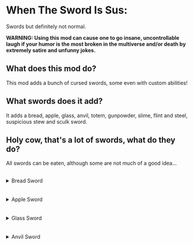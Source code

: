# When The Sword Is Sus:
Swords but definitely not normal.

**WARNING: Using this mod can cause one to go insane, uncontrollable laugh if your humor is the most broken in the multiverse and/or death by extremely satire and unfunny jokes.**

## What does this mod do?
This mod adds a bunch of cursed swords, some even with custom abilities!

## What swords does it add?
It adds a bread, apple, glass, anvil, totem, gunpowder, slime, flint and steel, suspicious stew and sculk sword.

## Holy cow, that's a lot of swords, what do they do?
All swords can be eaten, although some are not much of a good idea...
<br></br>
<details>
    <summary>Bread Sword</summary>
    The bread sword is like any other, except it can be thrown into water to wet it.
    Wet bread swords are more fragile and when eaten instantly kill you, bypassing even the totem of undying, if you want to revert it, simply throw the item inside a sand block.
    <br></br>
    <details>
        <summary>Recipe</summary>
        <img src="https://github.com/TheDreamer123/Image-Repository/blob/main/wtsis/bread_sword.png?raw=true" alt="Bread Sword" align="center">
    </details>
</details>
<br></br>
<details>
    <summary>Apple Sword</summary>
    The apple sword, just like the bread sword is as any other, although, you can upgrade it on a crafting table with gold ingots.
    <br></br>
    <details>
        <summary>Recipe</summary>
        <img src="https://github.com/TheDreamer123/Image-Repository/blob/main/wtsis/apple_sword.png?raw=true" alt="Apple Sword" align="center">
    </details>
    <br></br>
    <details>
        <summary>Golden Apple Sword</summary>
        The golden apple sword, when eaten behaves as it's vanilla counterpart, the only difference being the duration of the effects is shorter.
        If a zombie villager is hit with it, as long as it's under the weakness effect, it'll work like you right-clicked with a golden apple on it.
        <br></br>
        <details>
            <summary>Recipe</summary>
            <img src="https://github.com/TheDreamer123/Image-Repository/blob/main/wtsis/golden_apple_sword.png?raw=true" alt="Apple Sword" align="center">
        </details>
        <br></br>
        If enchanted, it'll turn into an enchanted golden apple sword.
        <details>
        	<summary>Enchanted Golden Apple Sword</summary>
            The enchanted golden apple sword, just like the non-enchanted version, gives it's effects when eaten, the zombie villager mechanic no longer works but when sneaking and right-clicking, instead of eating it, you can throw a projectile that is affected by the sword's enchantments.
        </details>
    </details>
</details>
<br></br>
<details>
    <summary>Glass Sword</summary>
    The glass sword is fragile as hell, you can only use it once, and when used, you'll get a glass cut and get damaged.
    If eaten, you get an effect that damages anything that hits you, when it's over, it kills you instantly, bypassing the totem of undying.
    <br></br>
    Dyeth loves this sword!
    <details>
        <summary>For those that didn't get this terrible pun:</summary>
        It can be dyed just like leather armor, combining dye is also possible.
    </details>
    <br></br>
    <details>
        <summary>Recipe</summary>
        <img src="https://github.com/TheDreamer123/Image-Repository/blob/main/wtsis/glass_sword.png?raw=true" alt="Bread Sword" align="center">
    </details>
</details>
<br></br>
<details>
    <summary>Anvil Sword</summary>
    The anvil sword, as it name says, is very heavy, so heavy it makes jumping harder and falling way faster, it also makes foes travel through the center of the Earth! (The higher you jumped from the more they get buried.)
    <br></br>
    If eaten, it makes you heavier.
    <br></br>
    <details>
        <summary>Recipe</summary>
        <img src="https://github.com/TheDreamer123/Image-Repository/blob/main/wtsis/anvil_sword.png?raw=true" alt="Bread Sword" align="center">
    </details>
</details>
